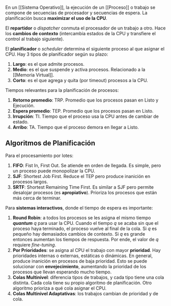 En un [[Sistema Operativo]], la ejecución de un [[Proceso]] o trabajo se compone de secuencias de procesador y secuencias de espera. La planificación busca **maximizar el uso de la CPU**.

El **repartidor** o _dispatcher_ conmuta el procesador de un trabajo a otro. Hace los **cambios de contexto** (intercambia estados de la CPU y transfiere el control al trabajo siguiente).

El **planificador** o _scheduler_ determina el siguiente proceso al que asignar el CPU. Hay 3 tipos de planificador según su plazo:

1. **Largo**: es el que admite procesos.
2. **Medio**: es el que suspende y activa procesos. Relacionado a la [[Memoria Virtual]].
3. **Corto**: es el que agrega y quita (por timeout) procesos a la CPU.

Tiempos relevantes para la planificación de procesos:

1. **Retorno promedio**: $\text{TRP}$. Promedio que los procesos pasan en Listo y Ejecución.
2. **Espera promedio**: $\text{TEP}$. Promedio que los procesos pasan en Listo.
3. **Irrupción**: $\text{TI}$. Tiempo que el proceso usa la CPU antes de cambiar de estado.
4. **Arribo**: $\text{TA}$. Tiempo que el proceso demora en llegar a Listo.

## Algoritmos de Planificación

Para el procesamiento por lotes:

1. **FIFO**: Fist In, First Out. Se atiende en orden de llegada. Es simple, pero un proceso puede monopolizar la CPU.
2. **SJF**: Shortest Job First. Reduce el $\text{TEP}$ pero produce inanición en procesos largos.
3. **SRTF**: Shortest Remaining Time First. Es similar a SJF pero permite desalojar procesos (es **apropiativo**). Prioriza los procesos que están más cerca de terminar.

Para **sistemas interactivos**, donde el tiempo de espera es importante:

1. **Round Robin**: a todos los procesos se les asigna el mismo tiempo **_quantum_** $q$ para usar la CPU. Cuando el tiempo $q$ se acaba sin que el proceso haya terminado, el proceso vuelve al final de la cola. Si $q$ es pequeño hay demasiados cambios de contexto. Si $q$ es grande entonces aumentan los tiempos de respuesta. Por ende, el valor de $q$ requiere _fine-tuning_.
2. **Por Prioridades**: se asigna al CPU el trabajo con mayor **prioridad**. Hay prioridades internas o externas, estáticas o dinámicas. En general, produce inanición en procesos de baja prioridad. Esto se puede solucionar con **envejecimiento**, aumentando la prioridad de los procesos que llevan esperando mucho tiempo.
3. **Colas Multinivel**: diferencia tipos de trabajos, y cada tipo tiene una cola distinta. Cada cola tiene su propio algoritmo de planificación. Otro algoritmo prioriza a qué cola asignar el CPU.
4. **Colas Multinivel Adaptativas**: los trabajos cambian de prioridad y de cola.
